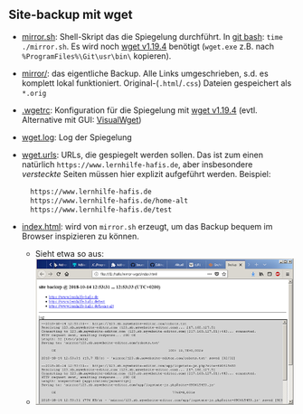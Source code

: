 ## Site-backup mit wget ##

* [mirror.sh](mirror.sh): Shell-Skript das die Spiegelung durchführt. In [git bash](https://gitforwindows.org/index.html): `time ./mirror.sh`. Es wird noch [wget v1.19.4](https://eternallybored.org/misc/wget) benötigt (`wget.exe` z.B. nach `%ProgramFiles%\Git\usr\bin\` kopieren).
* [mirror/](mirror/): das eigentliche Backup. Alle Links umgeschrieben, s.d. es komplett lokal funktioniert. Original-(`.html`/`.css`) Dateien gespeichert als `*.orig`
* [.wgetrc](.wgetrc): Konfiguration für die Spiegelung mit [wget v1.19.4](https://eternallybored.org/misc/wget) (evtl. Alternative mit GUI: [VisualWget](https://sites.google.com/site/visualwget))
* [wget.log](wget.log): Log der Spiegelung
* [wget.urls](wget.urls): URLs, die gespiegelt werden sollen. Das ist zum einen natürlich `https://www.lernhilfe-hafis.de`, aber insbesondere *versteckte* Seiten müssen hier explizit aufgeführt werden. Beispiel:
	
		https://www.lernhilfe-hafis.de
		https://www.lernhilfe-hafis.de/home-alt
		https://www.lernhilfe-hafis.de/test
	
 * [index.html](index.html): wird von `mirror.sh` erzeugt, um das Backup bequem im Browser inspizieren zu können.
   - Sieht etwa so aus:
   - ![screenshot-mirror-index.png](../i/screenshot-mirror-index.png)
